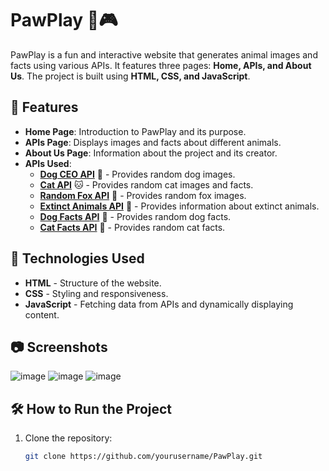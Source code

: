 # PawPlay 🐾🎮

PawPlay is a fun and interactive website that generates animal images and facts using various APIs. It features three pages: **Home, APIs, and About Us**. The project is built using **HTML, CSS, and JavaScript**.

## 🌟 Features
- **Home Page**: Introduction to PawPlay and its purpose.
- **APIs Page**: Displays images and facts about different animals.
- **About Us Page**: Information about the project and its creator.
- **APIs Used**:
  - **[Dog CEO API](https://dog.ceo/api/breeds/image/random)** 🐶 - Provides random dog images.
  - **[Cat API](https://api.thecatapi.com/v1/images/search)** 🐱 - Provides random cat images and facts.
  - **[Random Fox API](https://randomfox.ca/floof/)** 🦊 - Provides random fox images.
  - **[Extinct Animals API](https://extinct-api.herokuapp.com/api/v1/animal/)** 🦖 - Provides information about extinct animals.
  - **[Dog Facts API](https://dog-api.kinduff.com/api/facts)** 📖 - Provides random dog facts.
  - **[Cat Facts API](https://catfact.ninja/fact/)** 📖 - Provides random cat facts.

## 🚀 Technologies Used
- **HTML** - Structure of the website.
- **CSS** - Styling and responsiveness.
- **JavaScript** - Fetching data from APIs and dynamically displaying content.

## 📷 Screenshots
![image](https://github.com/user-attachments/assets/97b1251e-a8cf-4a41-aab7-a15ea1496ead)
![image](https://github.com/user-attachments/assets/d9f130b9-0ea9-4c24-a5ed-40d752531049)
![image](https://github.com/user-attachments/assets/9afe1011-d17d-42a0-85b2-3564accc1d10)


## 🛠️ How to Run the Project
1. Clone the repository:
   ```bash
   git clone https://github.com/yourusername/PawPlay.git
